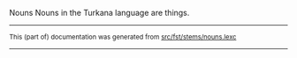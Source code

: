 Nouns
Nouns in the Turkana language are things.

* * *

<small>This (part of) documentation was generated from [src/fst/stems/nouns.lexc](https://github.com/giellalt/lang-tuv/blob/main/src/fst/stems/nouns.lexc)</small>

---

